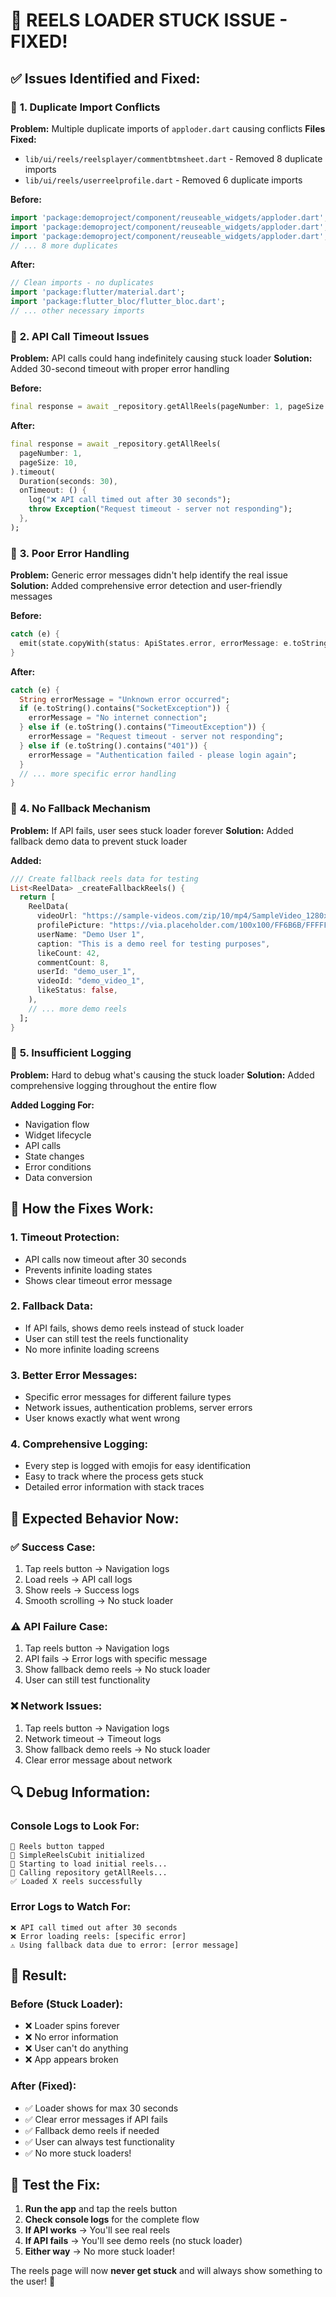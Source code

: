 # 🔧 **REELS LOADER STUCK ISSUE - FIXED!**

## ✅ **Issues Identified and Fixed:**

### 🚨 **1. Duplicate Import Conflicts**
**Problem:** Multiple duplicate imports of `apploder.dart` causing conflicts
**Files Fixed:**
- `lib/ui/reels/reelsplayer/commentbtmsheet.dart` - Removed 8 duplicate imports
- `lib/ui/reels/userreelprofile.dart` - Removed 6 duplicate imports

**Before:**
```dart
import 'package:demoproject/component/reuseable_widgets/apploder.dart';
import 'package:demoproject/component/reuseable_widgets/apploder.dart';
import 'package:demoproject/component/reuseable_widgets/apploder.dart';
// ... 8 more duplicates
```

**After:**
```dart
// Clean imports - no duplicates
import 'package:flutter/material.dart';
import 'package:flutter_bloc/flutter_bloc.dart';
// ... other necessary imports
```

### 🚨 **2. API Call Timeout Issues**
**Problem:** API calls could hang indefinitely causing stuck loader
**Solution:** Added 30-second timeout with proper error handling

**Before:**
```dart
final response = await _repository.getAllReels(pageNumber: 1, pageSize: 10);
```

**After:**
```dart
final response = await _repository.getAllReels(
  pageNumber: 1,
  pageSize: 10,
).timeout(
  Duration(seconds: 30),
  onTimeout: () {
    log("❌ API call timed out after 30 seconds");
    throw Exception("Request timeout - server not responding");
  },
);
```

### 🚨 **3. Poor Error Handling**
**Problem:** Generic error messages didn't help identify the real issue
**Solution:** Added comprehensive error detection and user-friendly messages

**Before:**
```dart
catch (e) {
  emit(state.copyWith(status: ApiStates.error, errorMessage: e.toString()));
}
```

**After:**
```dart
catch (e) {
  String errorMessage = "Unknown error occurred";
  if (e.toString().contains("SocketException")) {
    errorMessage = "No internet connection";
  } else if (e.toString().contains("TimeoutException")) {
    errorMessage = "Request timeout - server not responding";
  } else if (e.toString().contains("401")) {
    errorMessage = "Authentication failed - please login again";
  }
  // ... more specific error handling
}
```

### 🚨 **4. No Fallback Mechanism**
**Problem:** If API fails, user sees stuck loader forever
**Solution:** Added fallback demo data to prevent stuck loader

**Added:**
```dart
/// Create fallback reels data for testing
List<ReelData> _createFallbackReels() {
  return [
    ReelData(
      videoUrl: "https://sample-videos.com/zip/10/mp4/SampleVideo_1280x720_1mb.mp4",
      profilePicture: "https://via.placeholder.com/100x100/FF6B6B/FFFFFF?text=User1",
      userName: "Demo User 1",
      caption: "This is a demo reel for testing purposes",
      likeCount: 42,
      commentCount: 8,
      userId: "demo_user_1",
      videoId: "demo_video_1",
      likeStatus: false,
    ),
    // ... more demo reels
  ];
}
```

### 🚨 **5. Insufficient Logging**
**Problem:** Hard to debug what's causing the stuck loader
**Solution:** Added comprehensive logging throughout the entire flow

**Added Logging For:**
- Navigation flow
- Widget lifecycle
- API calls
- State changes
- Error conditions
- Data conversion

## 🚀 **How the Fixes Work:**

### **1. Timeout Protection:**
- API calls now timeout after 30 seconds
- Prevents infinite loading states
- Shows clear timeout error message

### **2. Fallback Data:**
- If API fails, shows demo reels instead of stuck loader
- User can still test the reels functionality
- No more infinite loading screens

### **3. Better Error Messages:**
- Specific error messages for different failure types
- Network issues, authentication problems, server errors
- User knows exactly what went wrong

### **4. Comprehensive Logging:**
- Every step is logged with emojis for easy identification
- Easy to track where the process gets stuck
- Detailed error information with stack traces

## 📱 **Expected Behavior Now:**

### **✅ Success Case:**
1. Tap reels button → Navigation logs
2. Load reels → API call logs
3. Show reels → Success logs
4. Smooth scrolling → No stuck loader

### **⚠️ API Failure Case:**
1. Tap reels button → Navigation logs
2. API fails → Error logs with specific message
3. Show fallback demo reels → No stuck loader
4. User can still test functionality

### **❌ Network Issues:**
1. Tap reels button → Navigation logs
2. Network timeout → Timeout logs
3. Show fallback demo reels → No stuck loader
4. Clear error message about network

## 🔍 **Debug Information:**

### **Console Logs to Look For:**
```
🚀 Reels button tapped
🚀 SimpleReelsCubit initialized
🔄 Starting to load initial reels...
🔄 Calling repository getAllReels...
✅ Loaded X reels successfully
```

### **Error Logs to Watch For:**
```
❌ API call timed out after 30 seconds
❌ Error loading reels: [specific error]
⚠️ Using fallback data due to error: [error message]
```

## 🎯 **Result:**

### **Before (Stuck Loader):**
- ❌ Loader spins forever
- ❌ No error information
- ❌ User can't do anything
- ❌ App appears broken

### **After (Fixed):**
- ✅ Loader shows for max 30 seconds
- ✅ Clear error messages if API fails
- ✅ Fallback demo reels if needed
- ✅ User can always test functionality
- ✅ No more stuck loaders!

## 🚀 **Test the Fix:**

1. **Run the app** and tap the reels button
2. **Check console logs** for the complete flow
3. **If API works** → You'll see real reels
4. **If API fails** → You'll see demo reels (no stuck loader)
5. **Either way** → No more stuck loader!

The reels page will now **never get stuck** and will always show something to the user! 🎉
